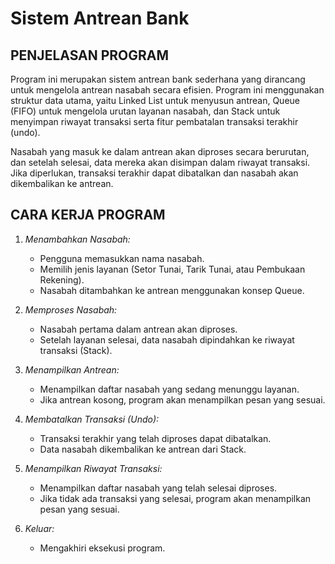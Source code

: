 # Sistem Antrean Bank

## PENJELASAN PROGRAM
Program ini merupakan sistem antrean bank sederhana yang dirancang untuk mengelola antrean nasabah secara efisien. Program ini menggunakan struktur data utama, yaitu Linked List untuk menyusun antrean, Queue (FIFO) untuk mengelola urutan layanan nasabah, dan Stack untuk menyimpan riwayat transaksi serta fitur pembatalan transaksi terakhir (undo).

Nasabah yang masuk ke dalam antrean akan diproses secara berurutan, dan setelah selesai, data mereka akan disimpan dalam riwayat transaksi. Jika diperlukan, transaksi terakhir dapat dibatalkan dan nasabah akan dikembalikan ke antrean. 

## CARA KERJA PROGRAM
1. *Menambahkan Nasabah:*
   - Pengguna memasukkan nama nasabah.
   - Memilih jenis layanan (Setor Tunai, Tarik Tunai, atau Pembukaan Rekening).
   - Nasabah ditambahkan ke antrean menggunakan konsep Queue.

2. *Memproses Nasabah:*
   - Nasabah pertama dalam antrean akan diproses.
   - Setelah layanan selesai, data nasabah dipindahkan ke riwayat transaksi (Stack).

3. *Menampilkan Antrean:*
   - Menampilkan daftar nasabah yang sedang menunggu layanan.
   - Jika antrean kosong, program akan menampilkan pesan yang sesuai.

4. *Membatalkan Transaksi (Undo):*
   - Transaksi terakhir yang telah diproses dapat dibatalkan.
   - Data nasabah dikembalikan ke antrean dari Stack.

5. *Menampilkan Riwayat Transaksi:*
   - Menampilkan daftar nasabah yang telah selesai diproses.
   - Jika tidak ada transaksi yang selesai, program akan menampilkan pesan yang sesuai.

6. *Keluar:*
   - Mengakhiri eksekusi program.
